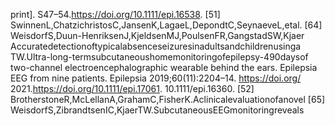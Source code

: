 print]. S47–54.https://doi.org/10.1111/epi.16538.
[51] SwinnenL,ChatzichristosC,JansenK,LagaeL,DepondtC,SeynaeveL,etal. [64] WeisdorfS,Duun-HenriksenJ,KjeldsenMJ,PoulsenFR,GangstadSW,Kjaer
Accuratedetectionoftypicalabsenceseizuresinadultsandchildrenusinga TW.Ultra-long-termsubcutaneoushomemonitoringofepilepsy-490daysof
two-channel electroencephalographic wearable behind the ears. Epilepsia EEG from nine patients. Epilepsia 2019;60(11):2204–14. https://doi.org/
2021.https://doi.org/10.1111/epi.17061. 10.1111/epi.16360.
[52] BrotherstoneR,McLellanA,GrahamC,FisherK.Aclinicalevaluationofanovel [65] WeisdorfS,ZibrandtsenIC,KjaerTW.SubcutaneousEEGmonitoringreveals